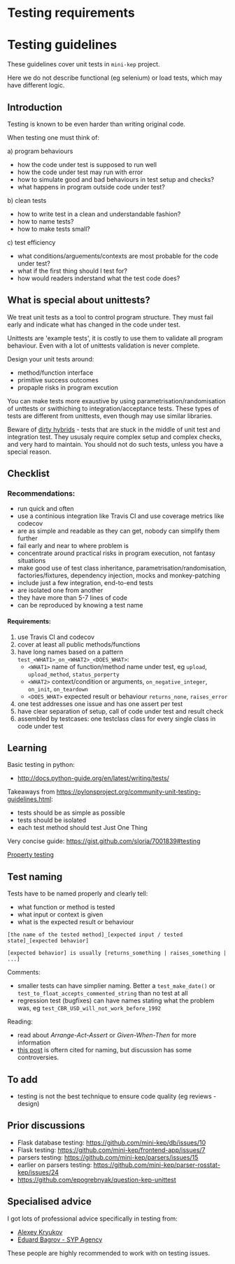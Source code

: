 Testing requirements 
====================


Testing guidelines
==================

These guidelines cover unit tests in ```mini-kep``` project.

Here we do not describe functional (eg selenium) or load tests, which may have different logic. 

Introduction
------------

Testing is known to be even harder than writing original code. 

When testing one must think of:

a) program behaviours
- how the code under test is supposed to run well 
- how the code under test may run with error
- how to simulate good and bad behaviours in test setup and checks?
- what happens in program outside code under test?

b) clean tests
- how to write test in a clean and understandable fashion? 
- how to name tests?
- how to make tests small?

c) test efficiency
- what conditions/arguements/contexts are most probable for the code under test?
- what if the first thing should I test for?
- how would readers inderstand what the test code does?


What is special about unittests?
--------------------------------

We treat unit tests as a tool to control program structure. They must 
fail early and indicate what has changed in the code under test. 

Unittests are 'example tests', it is costly to use them 
to validate all program behaviour. Even with a lot of unittests 
validation is never complete. 

Design your unit tests around:
   - method/function interface  
   - primitive success outcomes
   - propaple risks in program excution
  
You can make tests more exaustive by using parametrisation/randomisation 
of unttests or swithiching to integration/acceptance tests. 
These types of tests are different from unittests, even though may 
use similar libraries. 

Beware of [dirty hybrids](http://blog.stevensanderson.com/2009/08/24/writing-great-unit-tests-best-and-worst-practises) - 
tests that are stuck in the middle of unit test and integration test. They ususaly require complex setup and 
complex checks, and very hard to maintain. You should not do such tests, unless you have a special reason.  

Checklist
----------

### Recommendations:

- run quick and often
- use a continious integration like Travis CI and use coverage metrics like codecov 
- are as simple and readable as they can get, nobody can simplify them further
- fail early and near to where problem is
- concentrate around practical risks in program execution, not fantasy situations  
- make good use of test class inheritance, parametrisation/randomisation, factories/fixtures, dependency injection, mocks and monkey-patching
- include just a few integration, end-to-end tests
- are isolated one from another
- they have more than 5-7 lines of code 
- can be reproduced by knowing a test name

#### Requirements:

1. use Travis CI and codecov 
2. cover at least all public methods/functions
3. have long names based on a pattern ```test_<WHAT1>_on_<WHAT2>_<DOES_WHAT>```:
   - `<WHAT1>` name of function/method name under test, eg `upload`, `upload_method`, `status_porperty`
   - `<WHAT2>` context/condition or arguments, `on_negative_integer`, `on_init`, `on_teardown` 
   - `<DOES_WHAT>` expected result or behaviour `returns_none`, `raises_error` 
4. one test addresses one issue and has one assert per test
5. have clear separation of setup, call of code under test and result check 
6. assembled by testcases: one testclass class for every single class in code under test

Learning
--------
Basic testing in python:
- <http://docs.python-guide.org/en/latest/writing/tests/>

Takeaways from <https://pylonsproject.org/community-unit-testing-guidelines.html>:
- tests should be as simple as possible
- tests should be isolated
- each test method should test Just One Thing

Very concise guide: <https://gist.github.com/sloria/7001839#testing>

[Property testing](http://hypothesis.works/articles/what-is-property-based-testing/)

Test naming
-----------

Tests have to be named properly and clearly tell:
- what function or method is tested
- what input or context is given
- what is the expected result or behaviour

```
[the name of the tested method]_[expected input / tested state]_[expected behavior]

[expected behavior] is usually [returns_something | raises_something | ...]
```
   

Comments:
  - smaller tests can have simplier naming. Better a ```test_make_date()``` or
    ```test_to_float_accepts_commented_string``` than no test at all  
  - regression test (bugfixes) can have names stating what the problem was, eg ```test_CBR_USD_will_not_work_before_1992```
  
Reading:  
  - read about *Arrange-Act-Assert* or *Given-When-Then* for more information
  - [this post](https://stackoverflow.com/questions/155436/unit-test-naming-best-practices) is oftern cited for naming, 
    but discussion has some controversies. 

To add 
--------
- testing is not the best technique to ensure code quality (eg reviews - design)

Prior discussions
-----------------
- Flask database testing: <https://github.com/mini-kep/db/issues/10>
- Flask testing: <https://github.com/mini-kep/frontend-app/issues/7>
- parsers testing: <https://github.com/mini-kep/parsers/issues/15>
- earlier on parsers testing: <https://github.com/mini-kep/parser-rosstat-kep/issues/24>
- <https://github.com/epogrebnyak/question-kep-unittest>


Specialised advice 
------------------
I got lots of  professional advice specifically in testing from:
- [Alexey Kryukov](https://www.upwork.com/fl/alexey) 
- [Eduard Bagrov - SYP Agency](https://www.upwork.com/freelancers/~01ce161462df65feaa) 

These people are highly recommended to work with on testing issues. 

